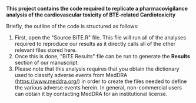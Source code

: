 **This project contains the code required to replicate a pharmacovigilance analysis of the cardiovascular toxicity of BTE-related Cardiotoxicity**

Briefly, the outline of the code is structured as follows:
1. First, open the "Source BiTE.R" file. This file will run all of the analyses required to reproduce our results as it directly calls all of the other relevant files stored here.
2. Once this is done, "BiTE Results" file can be run to generate the **Results** section of our manuscript.
3. Please note that this analysis requires that you obtain the dictionary used to classify adverse events from MedDRA (https://www.meddra.org/) in order to create the files needed to define the various adverse events herein. In general, non-commercial users can obtain it by contacting MedDRA for an institutional license.

